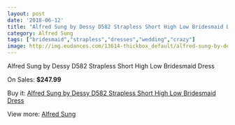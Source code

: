```yaml
---
layout: post
date: '2018-06-12'
title: "Alfred Sung by Dessy D582 Strapless Short High Low Bridesmaid Dress"
category: Alfred Sung
tags: ["bridesmaid","strapless","dresses","wedding","crazy"]
image: http://img.eudances.com/13614-thickbox_default/alfred-sung-by-dessy-d582-strapless-short-high-low-bridesmaid-dress.jpg
---
```

Alfred Sung by Dessy D582 Strapless Short High Low Bridesmaid Dress

On Sales: **$247.99**
<a href="https://www.eudances.com/en/alfred-sung/4103-alfred-sung-by-dessy-d582-strapless-short-high-low-bridesmaid-dress.html"><amp-img layout="responsive" width="600" height="600" src="//img.eudances.com/13614-thickbox_default/alfred-sung-by-dessy-d582-strapless-short-high-low-bridesmaid-dress.jpg" alt="Alfred Sung by Dessy D582 Strapless Short High Low Bridesmaid Dress 0" /></a>
<a href="https://www.eudances.com/en/alfred-sung/4103-alfred-sung-by-dessy-d582-strapless-short-high-low-bridesmaid-dress.html"><amp-img layout="responsive" width="600" height="600" src="//img.eudances.com/13617-thickbox_default/alfred-sung-by-dessy-d582-strapless-short-high-low-bridesmaid-dress.jpg" alt="Alfred Sung by Dessy D582 Strapless Short High Low Bridesmaid Dress 1" /></a>
<a href="https://www.eudances.com/en/alfred-sung/4103-alfred-sung-by-dessy-d582-strapless-short-high-low-bridesmaid-dress.html"><amp-img layout="responsive" width="600" height="600" src="//img.eudances.com/13616-thickbox_default/alfred-sung-by-dessy-d582-strapless-short-high-low-bridesmaid-dress.jpg" alt="Alfred Sung by Dessy D582 Strapless Short High Low Bridesmaid Dress 2" /></a>
<a href="https://www.eudances.com/en/alfred-sung/4103-alfred-sung-by-dessy-d582-strapless-short-high-low-bridesmaid-dress.html"><amp-img layout="responsive" width="600" height="600" src="//img.eudances.com/13615-thickbox_default/alfred-sung-by-dessy-d582-strapless-short-high-low-bridesmaid-dress.jpg" alt="Alfred Sung by Dessy D582 Strapless Short High Low Bridesmaid Dress 3" /></a>

Buy it: [Alfred Sung by Dessy D582 Strapless Short High Low Bridesmaid Dress](https://www.eudances.com/en/alfred-sung/4103-alfred-sung-by-dessy-d582-strapless-short-high-low-bridesmaid-dress.html "Alfred Sung by Dessy D582 Strapless Short High Low Bridesmaid Dress")

View more: [Alfred Sung](https://www.eudances.com/en/52-alfred-sung "Alfred Sung")